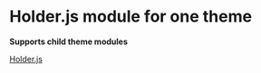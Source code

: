 Holder.js module for one theme
=========
**Supports child theme modules**


[Holder.js](http://imsky.github.io/holder/)
